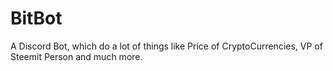 # BitBot

A Discord Bot, which do a lot of things like Price of CryptoCurrencies, VP of Steemit Person and much more.
